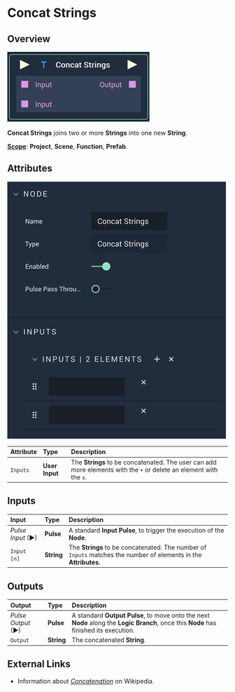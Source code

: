 # Concat Strings

## Overview

![The Concat Strings Node.](../../.gitbook/assets/concatstringsnode.png)

**Concat Strings** joins two or more **Strings** into one new **String**.

[**Scope**](../overview.md#scopes): **Project**, **Scene**, **Function**, **Prefab**.

## Attributes

![The Concat Strings Node Attributes.](../../.gitbook/assets/concatstringsattributes.png)

| Attribute | Type | Description |
| :--- | :--- | :--- |
| `Inputs` | **User Input** | The **Strings** to be concatenated. The user can add more elements with the `+` or delete an element with the `x`. |

## Inputs

| Input | Type | Description |
| :--- | :--- | :--- |
| _Pulse Input_ \(►\) | **Pulse** | A standard **Input Pulse**, to trigger the execution of the **Node**. |
| `Input [n]` | **String** | The **Strings** to be concatenated. The number of `Inputs` matches the number of elements in the **Attributes**. |

## Outputs

| Output | Type | Description |
| :--- | :--- | :--- |
| _Pulse Output_ \(►\) | **Pulse** | A standard **Output Pulse**, to move onto the next **Node** along the **Logic Branch**, once this **Node** has finished its execution. |
| `Output` | **String** | The concatenated **String**. |

## External Links

* Information about [_Concatenation_](https://en.wikipedia.org/wiki/Concatenation) on Wikipedia.

